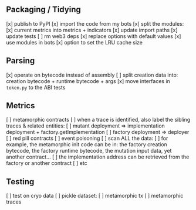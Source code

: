 ## Packaging / Tidying

[x] publish to PyPI
[x] import the code from my bots
[x] split the modules:
    [x] current metrics into metrics + indicators
    [x] update import paths
    [x] update tests
[ ] rm web3 deps
[x] replace options with default values
[x] use modules in bots
[x] option to set the LRU cache size

## Parsing

[x] operate on bytecode instead of assembly
[ ] split creation data into: creation bytecode + runtime bytecode + args
[x] move interfaces in `token.py` to the ABI tests

## Metrics

[ ] metamorphic contracts
    [ ] when a trace is identified, also label the sibling traces & related entities:
        [ ] mutant deployment => implementation deployment + factory.getImplementation
        [ ] factory deployment => deployer
[ ] red pill contracts
[ ] event poisoning
[ ] scan ALL the data:
    [ ] for example, the metamorphic init code can be in: the factory creation bytecode, the factory runtime bytecode, the mutation input data, yet another contract...
    [ ] the implementation address can be retrieved from the factory or another contract
    [ ] etc

## Testing

[ ] test on cryo data
[ ] pickle dataset:
    [ ] metamorphic tx
    [ ] metamorphic traces

